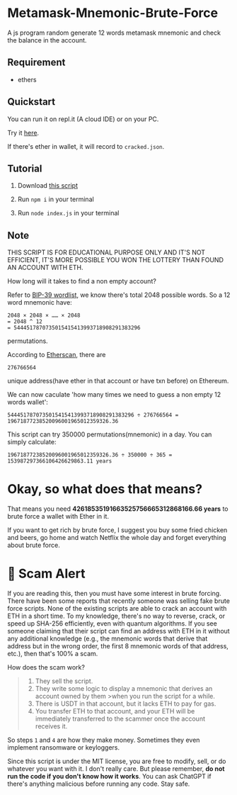 # Metamask-Mnemonic-Brute-Force
A js program random generate 12 words metamask mnemonic and check the balance in the account.

Requirement
-----------------
* ethers

Quickstart
-----------------

You can run it on repl.it (A cloud IDE) or on your PC.

Try it [here](https://replit.com/@xeiftc/MetamaskMnemonicBruteForce).

If there's ether in wallet, it will record to `cracked.json`.

Tutorial
-----------------
1. Download [this script](https://github.com/Xeift/Metamask-Mnemonic-Brute-Force/archive/refs/heads/main.zip)

2. Run `npm i` in your terminal

3. Run `node index.js` in your terminal

Note
-----------------
THIS SCRIPT IS FOR EDUCATIONAL PURPOSE ONLY AND IT'S NOT EFFICIENT, IT'S MORE POSSIBLE YOU WON THE LOTTERY THAN FOUND AN ACCOUNT WITH ETH.

How long will it takes to find a non empty account?

Refer to [BIP-39 wordlist](https://github.com/bitcoin/bips/blob/master/bip-0039/english.txt), we know there's total 2048 possible words. So a 12 word mnemonic have: 
```
2048 × 2048 × …… × 2048
= 2048 ^ 12
= 5444517870735015415413993718908291383296
```
permutations.

According to [Etherscan](https://etherscan.io/chart/address), there are 
```
276766564
```
unique address(have ether in that account or have txn before) on Ethereum.

We can now caculate 'how many times we need to guess a non empty 12 words wallet':
```
5444517870735015415413993718908291383296 ÷ 276766564 = 19671877238520096001965012359326.36
```

This script can try 350000 permutations(mnemonic) in a day. You can simply calculate:
```
19671877238520096001965012359326.36 ÷ 350000 ÷ 365 = 153987297366106426629863.11 years
```

# Okay, so what does that means?

That means you need **42618535191663525756665312868166.66 years** to brute force a wallet with Ether in it.

If you want to get rich by brute force, I suggest you buy some fried chicken and beers, go home and watch Netflix the whole day and forget everything about brute force.

# 🚨 Scam Alert
If you are reading this, then you must have some interest in brute forcing. There have been some reports that recently someone was selling fake brute force scripts. None of the existing scripts are able to crack an account with ETH in a short time. To my knowledge, there's no way to reverse, crack, or speed up SHA-256 efficiently, even with quantum algorithms. If you see someone claiming that their script can find an address with ETH in it without any additional knowledge (e.g., the mnemonic words that derive that address but in the wrong order, the first 8 mnemonic words of that address, etc.), then that's 100% a scam.

How does the scam work?
> 1. They sell the script.
> 2. They write some logic to display a mnemonic that derives an account owned by them >when you run the script for a while.
> 3. There is USDT in that account, but it lacks ETH to pay for gas.
> 4. You transfer ETH to that account, and your ETH will be immediately transferred to the scammer once the account receives it.

So steps `1` and `4` are how they make money. Sometimes they even implement ransomware or keyloggers.

Since this script is under the MIT license, you are free to modify, sell, or do whatever you want with it. I don't really care. But please remember, **do not run the code if you don't know how it works**. You can ask ChatGPT if there's anything malicious before running any code. Stay safe.
